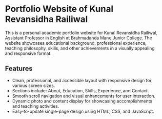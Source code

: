<h1>Portfolio Website of Kunal Revansidha Railiwal</h1>

<p>This is a personal academic portfolio website for Kunal Revansidha Railiwal, Assistant Professor in English at Brahmadanda Mane Junior College. The website showcases educational background, professional experience, teaching philosophy, skills, and other achievements in a visually appealing and responsive format.</p>

<h2>Features</h2>

- Clean, professional, and accessible layout with responsive design for various screen sizes.
- Sections include: About, Education, Skills, Experience, and Contact.
- Smooth scroll navigation and visual enhancements for user interaction.
- Dynamic photo and content display for showcasing accomplishments and teaching activities.
- Easy-to-update single-page design using HTML, CSS, and JavaScript.

